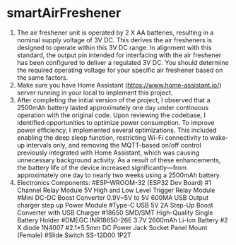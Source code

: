 # smartAirFreshener
1. The air freshener unit is operated by 2 X AA batteries, resulting in a nominal supply voltage of 3V DC. This derives the air fresheners is designed to operate within this 3V DC range. In alignment with this standard, the output pin intended for interfacing with the air freshener has been configured to deliver a regulated 3V DC. You should determine the required operating voltage for your specific air freshener based on the same factors.
2. Make sure you have Home Assistant (https://www.home-assistant.io/) server running in your local to implement this project.
3. After completing the initial version of the project, I observed that a 2500mAh battery lasted approximately one day under continuous operation with the original code. Upon reviewing the codebase, I identified opportunities to optimize power consumption. To improve power efficiency, I implemented several optimizations. This included enabling the deep sleep function, restricting Wi-Fi connectivity to wake-up intervals only, and removing the MQTT-based on/off control previously integrated with Home Assistant, which was causing unnecessary background activity. As a result of these enhancements, the battery life of the device increased significantly—from approximately one day to nearly two weeks using a 2500mAh battery.
4. Electronics Components:
#ESP-WROOM-32 (ESP32 Dev Board)
#1 Channel Relay Module 5V High and Low Level Trigger Relay Module
#Mini DC-DC Boost Converter 0.9V~5V to 5V 600MA USB Output charger step up Power Module
#Type-C USB 5V 2A Step-Up Boost Converter with USB Charger
#18650 SMD/SMT High-Quality Single Battery Holder
#DMEGC INR18650-26E 3.7V 2600mAh Li-Ion Battery
#2 X diode 1N4007
#2.1×5.5mm DC Power Jack Socket Panel Mount (Female) 
#Slide Switch SS-12D00 1P2T
